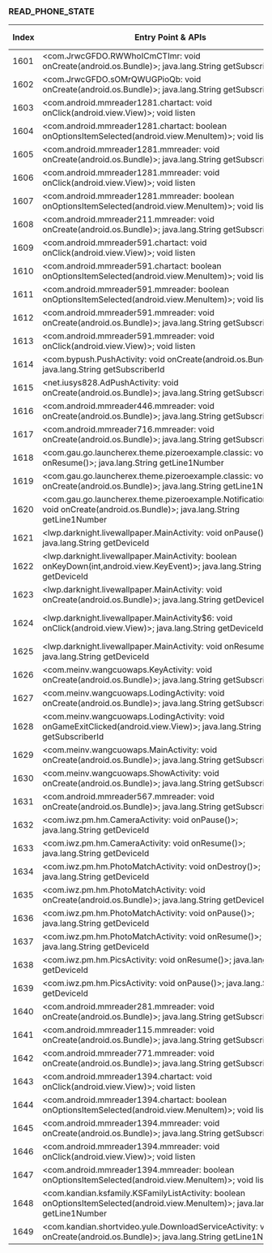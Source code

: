 ### READ_PHONE_STATE
| Index | Entry Point & APIs | Screen shot | Resource id | Label |
| ------------- | ------------- | ------------- |-------------|-------------|
| 1601 | <com.JrwcGFDO.RWWhoICmCTImr: void onCreate(android.os.Bundle)>; java.lang.String getSubscriberId | ![](D:\COSMOS\output\py\Drebin\VirusShare_Android_20130506\VirusShare_38f624fa743e0bbe4eb398d3628d7a4c\com.JrwcGFDO.RWWhoICmCTImr.png) |  | |
| 1602 | <com.JrwcGFDO.sOMrQWUGPioQb: void onCreate(android.os.Bundle)>; java.lang.String getSubscriberId | ![](D:\COSMOS\output\py\Drebin\VirusShare_Android_20130506\VirusShare_38f624fa743e0bbe4eb398d3628d7a4c\com.JrwcGFDO.sOMrQWUGPioQb.png) |  | |
| 1603 | <com.android.mmreader1281.chartact: void onClick(android.view.View)>; void listen | ![](D:\COSMOS\output\py\Drebin\VirusShare_Android_20130506\VirusShare_39244ed79e5aeb109205fe72257de425\com.android.mmreader1281.chartact.png) |  | |
| 1604 | <com.android.mmreader1281.chartact: boolean onOptionsItemSelected(android.view.MenuItem)>; void listen | ![](D:\COSMOS\output\py\Drebin\VirusShare_Android_20130506\VirusShare_39244ed79e5aeb109205fe72257de425\com.android.mmreader1281.chartact.png) |  | |
| 1605 | <com.android.mmreader1281.mmreader: void onCreate(android.os.Bundle)>; java.lang.String getSubscriberId | ![](D:\COSMOS\output\py\Drebin\VirusShare_Android_20130506\VirusShare_39244ed79e5aeb109205fe72257de425\com.android.mmreader1281.mmreader.png) |  | |
| 1606 | <com.android.mmreader1281.mmreader: void onClick(android.view.View)>; void listen | ![](D:\COSMOS\output\py\Drebin\VirusShare_Android_20130506\VirusShare_39244ed79e5aeb109205fe72257de425\com.android.mmreader1281.mmreader.png) |  | |
| 1607 | <com.android.mmreader1281.mmreader: boolean onOptionsItemSelected(android.view.MenuItem)>; void listen | ![](D:\COSMOS\output\py\Drebin\VirusShare_Android_20130506\VirusShare_39244ed79e5aeb109205fe72257de425\com.android.mmreader1281.mmreader.png) |  | |
| 1608 | <com.android.mmreader211.mmreader: void onCreate(android.os.Bundle)>; java.lang.String getSubscriberId | ![](D:\COSMOS\output\py\Drebin\VirusShare_Android_20130506\VirusShare_394d950c7d8ee23262b3e6228e788ada\com.android.mmreader211.mmreader.png) |  | |
| 1609 | <com.android.mmreader591.chartact: void onClick(android.view.View)>; void listen | ![](D:\COSMOS\output\py\Drebin\VirusShare_Android_20130506\VirusShare_3970674582594af87928e596eb60ff90\com.android.mmreader591.chartact.png) |  | |
| 1610 | <com.android.mmreader591.chartact: boolean onOptionsItemSelected(android.view.MenuItem)>; void listen | ![](D:\COSMOS\output\py\Drebin\VirusShare_Android_20130506\VirusShare_3970674582594af87928e596eb60ff90\com.android.mmreader591.chartact.png) |  | |
| 1611 | <com.android.mmreader591.mmreader: boolean onOptionsItemSelected(android.view.MenuItem)>; void listen | ![](D:\COSMOS\output\py\Drebin\VirusShare_Android_20130506\VirusShare_3970674582594af87928e596eb60ff90\com.android.mmreader591.mmreader.png) |  | |
| 1612 | <com.android.mmreader591.mmreader: void onCreate(android.os.Bundle)>; java.lang.String getSubscriberId | ![](D:\COSMOS\output\py\Drebin\VirusShare_Android_20130506\VirusShare_96279678af69cfc90bb94004241ed832\com.android.mmreader591.mmreader.png) |  | |
| 1613 | <com.android.mmreader591.mmreader: void onClick(android.view.View)>; void listen | ![](D:\COSMOS\output\py\Drebin\VirusShare_Android_20130506\VirusShare_3970674582594af87928e596eb60ff90\com.android.mmreader591.mmreader.png) |  | |
| 1614 | <com.bypush.PushActivity: void onCreate(android.os.Bundle)>; java.lang.String getSubscriberId | ![](D:\COSMOS\output\py\Drebin\VirusShare_Android_20130506\VirusShare_da5161345abfde32edb6a49474855f3c\com.bypush.PushActivity.png) |  | |
| 1615 | <net.iusys828.AdPushActivity: void onCreate(android.os.Bundle)>; java.lang.String getSubscriberId | ![](D:\COSMOS\output\py\Drebin\VirusShare_Android_20130506\VirusShare_da5161345abfde32edb6a49474855f3c\net.iusys828.AdPushActivity.png) |  | |
| 1616 | <com.android.mmreader446.mmreader: void onCreate(android.os.Bundle)>; java.lang.String getSubscriberId | ![](D:\COSMOS\output\py\Drebin\VirusShare_Android_20130506\VirusShare_39b14d5f4961a2c138d95e360d5d6823\com.android.mmreader446.mmreader.png) |  | |
| 1617 | <com.android.mmreader716.mmreader: void onCreate(android.os.Bundle)>; java.lang.String getSubscriberId | ![](D:\COSMOS\output\py\Drebin\VirusShare_Android_20130506\VirusShare_3a162909ef8b87b5730c4ccc45b2d466\com.android.mmreader716.mmreader.png) |  | |
| 1618 | <com.gau.go.launcherex.theme.pizeroexample.classic: void onResume()>; java.lang.String getLine1Number | ![](D:\COSMOS\output\py\Drebin\VirusShare_Android_20130506\VirusShare_3a1c0b2b57a5b6cf9c96011eb6ee0190\com.gau.go.launcherex.theme.pizeroexample.classic.png) |  | |
| 1619 | <com.gau.go.launcherex.theme.pizeroexample.classic: void onCreate(android.os.Bundle)>; java.lang.String getLine1Number | ![](D:\COSMOS\output\py\Drebin\VirusShare_Android_20130506\VirusShare_3a1c0b2b57a5b6cf9c96011eb6ee0190\com.gau.go.launcherex.theme.pizeroexample.classic.png) |  | |
| 1620 | <com.gau.go.launcherex.theme.pizeroexample.NotificationActivity: void onCreate(android.os.Bundle)>; java.lang.String getLine1Number | ![](D:\COSMOS\output\py\Drebin\VirusShare_Android_20130506\VirusShare_3a1c0b2b57a5b6cf9c96011eb6ee0190\com.gau.go.launcherex.theme.pizeroexample.NotificationActivity.png) |  | |
| 1621 | <lwp.darknight.livewallpaper.MainActivity: void onPause()>; java.lang.String getDeviceId | ![](D:\COSMOS\output\py\Drebin\VirusShare_Android_20130506\VirusShare_3a2f744fc53d822abe6fc8eb72569fe4\lwp.darknight.livewallpaper.MainActivity.png) |  | |
| 1622 | <lwp.darknight.livewallpaper.MainActivity: boolean onKeyDown(int,android.view.KeyEvent)>; java.lang.String getDeviceId | ![](D:\COSMOS\output\py\Drebin\VirusShare_Android_20130506\VirusShare_3a2f744fc53d822abe6fc8eb72569fe4\lwp.darknight.livewallpaper.MainActivity.png) |  | |
| 1623 | <lwp.darknight.livewallpaper.MainActivity: void onCreate(android.os.Bundle)>; java.lang.String getDeviceId | ![](D:\COSMOS\output\py\Drebin\VirusShare_Android_20130506\VirusShare_3a2f744fc53d822abe6fc8eb72569fe4\lwp.darknight.livewallpaper.MainActivity.png) |  | |
| 1624 | <lwp.darknight.livewallpaper.MainActivity$6: void onClick(android.view.View)>; java.lang.String getDeviceId | ![](D:\COSMOS\output\py\Drebin\VirusShare_Android_20130506\VirusShare_3a2f744fc53d822abe6fc8eb72569fe4\lwp.darknight.livewallpaper.MainActivity.png) | {'2131165189': <sensitive_component.SensitiveComponent.SensitiveView object at 0x000001C6AD801BA8>} | |
| 1625 | <lwp.darknight.livewallpaper.MainActivity: void onResume()>; java.lang.String getDeviceId | ![](D:\COSMOS\output\py\Drebin\VirusShare_Android_20130506\VirusShare_3a2f744fc53d822abe6fc8eb72569fe4\lwp.darknight.livewallpaper.MainActivity.png) |  | |
| 1626 | <com.meinv.wangcuowaps.KeyActivity: void onCreate(android.os.Bundle)>; java.lang.String getSubscriberId | ![](D:\COSMOS\output\py\Drebin\VirusShare_Android_20130506\VirusShare_3a324ae621ed1fb340d105d3be7719c3\com.meinv.wangcuowaps.KeyActivity.png) |  | |
| 1627 | <com.meinv.wangcuowaps.LodingActivity: void onCreate(android.os.Bundle)>; java.lang.String getSubscriberId | ![](D:\COSMOS\output\py\Drebin\VirusShare_Android_20130506\VirusShare_3a324ae621ed1fb340d105d3be7719c3\com.meinv.wangcuowaps.LodingActivity.png) |  | |
| 1628 | <com.meinv.wangcuowaps.LodingActivity: void onGameExitClicked(android.view.View)>; java.lang.String getSubscriberId | ![](D:\COSMOS\output\py\Drebin\VirusShare_Android_20130506\VirusShare_3a324ae621ed1fb340d105d3be7719c3\com.meinv.wangcuowaps.LodingActivity.png) |  | |
| 1629 | <com.meinv.wangcuowaps.MainActivity: void onCreate(android.os.Bundle)>; java.lang.String getSubscriberId | ![](D:\COSMOS\output\py\Drebin\VirusShare_Android_20130506\VirusShare_3a324ae621ed1fb340d105d3be7719c3\com.meinv.wangcuowaps.MainActivity.png) |  | |
| 1630 | <com.meinv.wangcuowaps.ShowActivity: void onCreate(android.os.Bundle)>; java.lang.String getSubscriberId | ![](D:\COSMOS\output\py\Drebin\VirusShare_Android_20130506\VirusShare_3a324ae621ed1fb340d105d3be7719c3\com.meinv.wangcuowaps.ShowActivity.png) |  | |
| 1631 | <com.android.mmreader567.mmreader: void onCreate(android.os.Bundle)>; java.lang.String getSubscriberId | ![](D:\COSMOS\output\py\Drebin\VirusShare_Android_20130506\VirusShare_3a4dc31a0df8aac93a727be30c1655ad\com.android.mmreader567.mmreader.png) |  | |
| 1632 | <com.iwz.pm.hm.CameraActivity: void onPause()>; java.lang.String getDeviceId | ![](D:\COSMOS\output\py\Drebin\VirusShare_Android_20130506\VirusShare_3a52f9a722273c75562f4cade2fe5869\com.iwz.pm.hm.CameraActivity.png) |  | |
| 1633 | <com.iwz.pm.hm.CameraActivity: void onResume()>; java.lang.String getDeviceId | ![](D:\COSMOS\output\py\Drebin\VirusShare_Android_20130506\VirusShare_3a52f9a722273c75562f4cade2fe5869\com.iwz.pm.hm.CameraActivity.png) |  | |
| 1634 | <com.iwz.pm.hm.PhotoMatchActivity: void onDestroy()>; java.lang.String getDeviceId | ![](D:\COSMOS\output\py\Drebin\VirusShare_Android_20130506\VirusShare_3a52f9a722273c75562f4cade2fe5869\com.iwz.pm.hm.PhotoMatchActivity.png) |  | |
| 1635 | <com.iwz.pm.hm.PhotoMatchActivity: void onCreate(android.os.Bundle)>; java.lang.String getDeviceId | ![](D:\COSMOS\output\py\Drebin\VirusShare_Android_20130506\VirusShare_3a52f9a722273c75562f4cade2fe5869\com.iwz.pm.hm.PhotoMatchActivity.png) |  | |
| 1636 | <com.iwz.pm.hm.PhotoMatchActivity: void onPause()>; java.lang.String getDeviceId | ![](D:\COSMOS\output\py\Drebin\VirusShare_Android_20130506\VirusShare_3a52f9a722273c75562f4cade2fe5869\com.iwz.pm.hm.PhotoMatchActivity.png) |  | |
| 1637 | <com.iwz.pm.hm.PhotoMatchActivity: void onResume()>; java.lang.String getDeviceId | ![](D:\COSMOS\output\py\Drebin\VirusShare_Android_20130506\VirusShare_3a52f9a722273c75562f4cade2fe5869\com.iwz.pm.hm.PhotoMatchActivity.png) |  | |
| 1638 | <com.iwz.pm.hm.PicsActivity: void onResume()>; java.lang.String getDeviceId | ![](D:\COSMOS\output\py\Drebin\VirusShare_Android_20130506\VirusShare_3a52f9a722273c75562f4cade2fe5869\com.iwz.pm.hm.PicsActivity.png) |  | |
| 1639 | <com.iwz.pm.hm.PicsActivity: void onPause()>; java.lang.String getDeviceId | ![](D:\COSMOS\output\py\Drebin\VirusShare_Android_20130506\VirusShare_3a52f9a722273c75562f4cade2fe5869\com.iwz.pm.hm.PicsActivity.png) |  | |
| 1640 | <com.android.mmreader281.mmreader: void onCreate(android.os.Bundle)>; java.lang.String getSubscriberId | ![](D:\COSMOS\output\py\Drebin\VirusShare_Android_20130506\VirusShare_3a582df40b4dba1b80457b874bd74ac1\com.android.mmreader281.mmreader.png) |  | |
| 1641 | <com.android.mmreader115.mmreader: void onCreate(android.os.Bundle)>; java.lang.String getSubscriberId | ![](D:\COSMOS\output\py\Drebin\VirusShare_Android_20130506\VirusShare_3a7b89e6c4dc4112acbf10dc49407277\com.android.mmreader115.mmreader.png) |  | |
| 1642 | <com.android.mmreader771.mmreader: void onCreate(android.os.Bundle)>; java.lang.String getSubscriberId | ![](D:\COSMOS\output\py\Drebin\VirusShare_Android_20130506\VirusShare_3a87dcbc6f8d0b8698ff71cf6870f79e\com.android.mmreader771.mmreader.png) |  | |
| 1643 | <com.android.mmreader1394.chartact: void onClick(android.view.View)>; void listen | ![](D:\COSMOS\output\py\Drebin\VirusShare_Android_20130506\VirusShare_3aac375ddaa38853897884c1ccd2078e\com.android.mmreader1394.chartact.png) |  | |
| 1644 | <com.android.mmreader1394.chartact: boolean onOptionsItemSelected(android.view.MenuItem)>; void listen | ![](D:\COSMOS\output\py\Drebin\VirusShare_Android_20130506\VirusShare_3aac375ddaa38853897884c1ccd2078e\com.android.mmreader1394.chartact.png) |  | |
| 1645 | <com.android.mmreader1394.mmreader: void onCreate(android.os.Bundle)>; java.lang.String getSubscriberId | ![](D:\COSMOS\output\py\Drebin\VirusShare_Android_20130506\VirusShare_dd89945ceacefae5e5cd7c01975a4957\com.android.mmreader1394.mmreader.png) |  | |
| 1646 | <com.android.mmreader1394.mmreader: void onClick(android.view.View)>; void listen | ![](D:\COSMOS\output\py\Drebin\VirusShare_Android_20130506\VirusShare_3aac375ddaa38853897884c1ccd2078e\com.android.mmreader1394.mmreader.png) |  | |
| 1647 | <com.android.mmreader1394.mmreader: boolean onOptionsItemSelected(android.view.MenuItem)>; void listen | ![](D:\COSMOS\output\py\Drebin\VirusShare_Android_20130506\VirusShare_3aac375ddaa38853897884c1ccd2078e\com.android.mmreader1394.mmreader.png) |  | |
| 1648 | <com.kandian.ksfamily.KSFamilyListActivity: boolean onOptionsItemSelected(android.view.MenuItem)>; java.lang.String getLine1Number | ![](D:\COSMOS\output\py\Drebin\VirusShare_Android_20130506\VirusShare_6a5766a1c8804aad3310f7d3c26daa21\com.kandian.ksfamily.KSFamilyListActivity.png) |  | |
| 1649 | <com.kandian.shortvideo.yule.DownloadServiceActivity: void onCreate(android.os.Bundle)>; java.lang.String getLine1Number | ![](D:\COSMOS\output\py\Drebin\VirusShare_Android_20130506\VirusShare_3acab1443183b99b30e2eee86fe75432\com.kandian.shortvideo.yule.DownloadServiceActivity.png) |  | |
